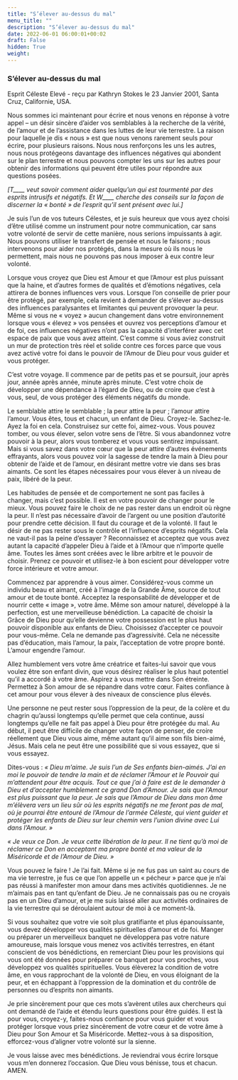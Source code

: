 ```yaml
---
title: "S’élever au-dessus du mal"
menu_title: ""
description: "S’élever au-dessus du mal"
date: 2022-06-01 06:00:01+00:02
draft: False
hidden: True
weight:
---
```

### S’élever au-dessus du mal

Esprit Céleste Elevé - reçu par Kathryn Stokes le 23 Janvier 2001, Santa Cruz, Californie, USA.

Nous sommes ici maintenant pour écrire et nous venons en réponse à votre appel – un désir sincère d’aider vos semblables à la recherche de la vérité, de l’amour et de l’assistance dans les luttes de leur vie terrestre. La raison pour laquelle je dis « nous » est que nous venons rarement seuls pour écrire, pour plusieurs raisons. Nous nous renforçons les uns les autres, nous nous protégeons davantage des influences négatives qui abondent sur le plan terrestre et nous pouvons compter les uns sur les autres pour obtenir des informations qui peuvent être utiles pour répondre aux questions posées.

*[T____ veut savoir comment aider quelqu’un qui est tourmenté par des esprits intrusifs et négatifs. Et W____ cherche des conseils sur la façon de discerner la « bonté » de l’esprit qu’il sent présent avec lui.]*

Je suis l’un de vos tuteurs Célestes, et je suis heureux que vous ayez choisi d’être utilisé comme un instrument pour notre communication, car sans votre volonté de servir de cette manière, nous serions impuissants à agir. Nous pouvons utiliser le transfert de pensée et nous le faisons ; nous intervenons pour aider nos protégés, dans la mesure où ils nous le permettent, mais nous ne pouvons pas nous imposer à eux contre leur volonté.

Lorsque vous croyez que Dieu est Amour et que l’Amour est plus puissant que la haine, et d’autres formes de qualités et d’émotions négatives, cela attirera de bonnes influences vers vous. Lorsque l’on conseille de prier pour être protégé, par exemple, cela revient à demander de s’élever au-dessus des influences paralysantes et limitantes qui peuvent provoquer la peur. Même si vous ne « voyez » aucun changement dans votre environnement lorsque vous « élevez » vos pensées et ouvrez vos perceptions d’amour et de foi, ces influences négatives n’ont pas la capacité d’interférer avec cet espace de paix que vous avez atteint. C’est comme si vous aviez construit un mur de protection très réel et solide contre ces forces parce que vous avez activé votre foi dans le pouvoir de l’Amour de Dieu pour vous guider et vous protéger.

C’est votre voyage. Il commence par de petits pas et se poursuit, jour après jour, année après année, minute après minute. C’est votre choix de développer une dépendance à l’égard de Dieu, ou de croire que c’est à vous, seul, de vous protéger des éléments négatifs du monde.

Le semblable attire le semblable ; la peur attire la peur ; l’amour attire l’amour. Vous êtes, tous et chacun, un enfant de Dieu. Croyez-le. Sachez-le. Ayez la foi en cela. Construisez sur cette foi, aimez-vous. Vous pouvez tomber, ou vous élever, selon votre sens de l’être. Si vous abandonnez votre pouvoir à la peur, alors vous tomberez et vous vous sentirez impuissant. Mais si vous savez dans votre cœur que la peur attire d’autres événements effrayants, alors vous pouvez voir la sagesse de tendre la main à Dieu pour obtenir de l’aide et de l’amour, en désirant mettre votre vie dans ses bras aimants. Ce sont les étapes nécessaires pour vous élever à un niveau de paix, libéré de la peur.

Les habitudes de pensée et de comportement ne sont pas faciles à changer, mais c’est possible. Il est en votre pouvoir de changer pour le mieux. Vous pouvez faire le choix de ne pas rester dans un endroit où règne la peur. Il n’est pas nécessaire d’avoir de l’argent ou une position d’autorité pour prendre cette décision. Il faut du courage et de la volonté. Il faut le désir de ne pas rester sous le contrôle et l’influence d’esprits négatifs. Cela ne vaut-il pas la peine d’essayer ? Reconnaissez et acceptez que vous avez autant la capacité d’appeler Dieu à l’aide et à l’Amour que n’importe quelle âme. Toutes les âmes sont créées avec le libre arbitre et le pouvoir de choisir. Prenez ce pouvoir et utilisez-le à bon escient pour développer votre force intérieure et votre amour.

Commencez par apprendre à vous aimer. Considérez-vous comme un individu beau et aimant, créé à l’image de la Grande Âme, source de tout amour et de toute bonté. Acceptez la responsabilité de développer et de nourrir cette « image », votre âme. Même son amour naturel, développé à la perfection, est une merveilleuse bénédiction. La capacité de choisir la Grâce de Dieu pour qu’elle devienne votre possession est le plus haut pouvoir disponible aux enfants de Dieu. Choisissez d’accepter ce pouvoir pour vous-même. Cela ne demande pas d’agressivité. Cela ne nécessite pas d’éducation, mais l’amour, la paix, l’acceptation de votre propre bonté. L’amour engendre l’amour.

Allez humblement vers votre âme créatrice et faites-lui savoir que vous voulez être son enfant divin, que vous désirez réaliser le plus haut potentiel qu’il a accordé à votre âme. Aspirez à vous mettre dans Son étreinte. Permettez à Son amour de se répandre dans votre cœur. Faites confiance à cet amour pour vous élever à des niveaux de conscience plus élevés.

Une personne ne peut rester sous l’oppression de la peur, de la colère et du chagrin qu’aussi longtemps qu’elle permet que cela continue, aussi longtemps qu’elle ne fait pas appel à Dieu pour être protégée du mal. Au début, il peut être difficile de changer votre façon de penser, de croire réellement que Dieu vous aime, même autant qu’il aime son fils bien-aimé, Jésus. Mais cela ne peut être une possibilité que si vous essayez, que si vous essayez.

Dites-vous : *« Dieu m’aime. Je suis l’un de Ses enfants bien-aimés. J’ai en moi le pouvoir de tendre la main et de réclamer l’Amour et le Pouvoir qui m’attendent pour être acquis. Tout ce que j’ai à faire est de le demander à Dieu et d’accepter humblement ce grand Don d’Amour. Je sais que l’Amour est plus puissant que la peur. Je sais que l’Amour de Dieu dans mon âme m’élèvera vers un lieu sûr où les esprits négatifs ne me feront pas de mal, où je pourrai être entouré de l’Amour de l’armée Céleste, qui vient guider et protéger les enfants de Dieu sur leur chemin vers l’union divine avec Lui dans l’Amour. »*

*« Je veux ce Don. Je veux cette libération de la peur. Il ne tient qu’à moi de réclamer ce Don en acceptant ma propre bonté et ma valeur de la Miséricorde et de l’Amour de Dieu. »*

Vous pouvez le faire ! Je l’ai fait. Même si je ne fus pas un saint au cours de ma vie terrestre, je fus ce que l’on appelle un « pécheur » parce que je n’ai pas réussi à manifester mon amour dans mes activités quotidiennes. Je ne m’aimais pas en tant qu’enfant de Dieu. Je ne connaissais pas ou ne croyais pas en un Dieu d’amour, et je me suis laissé aller aux activités ordinaires de la vie terrestre qui se déroulaient autour de moi à ce moment-là.

Si vous souhaitez que votre vie soit plus gratifiante et plus épanouissante, vous devez développer vos qualités spirituelles d’amour et de foi. Manger ou préparer un merveilleux banquet ne développera pas votre nature amoureuse, mais lorsque vous menez vos activités terrestres, en étant conscient de vos bénédictions, en remerciant Dieu pour les provisions qui vous ont été données pour préparer ce banquet pour vos proches, vous développez vos qualités spirituelles. Vous élèverez la condition de votre âme, en vous rapprochant de la volonté de Dieu, en vous éloignant de la peur, et en échappant à l’oppression de la domination et du contrôle de personnes ou d’esprits non aimants.

Je prie sincèrement pour que ces mots s’avèrent utiles aux chercheurs qui ont demandé de l’aide et étendu leurs questions pour être guidés. Il est là pour vous, croyez-y, faites-nous confiance pour vous guider et vous protéger lorsque vous priez sincèrement de votre cœur et de votre âme à Dieu pour Son Amour et Sa Miséricorde. Mettez-vous à sa disposition, efforcez-vous d’aligner votre volonté sur la sienne.

Je vous laisse avec mes bénédictions. Je reviendrai vous écrire lorsque vous m’en donnerez l’occasion. Que Dieu vous bénisse, tous et chacun. AMEN.
